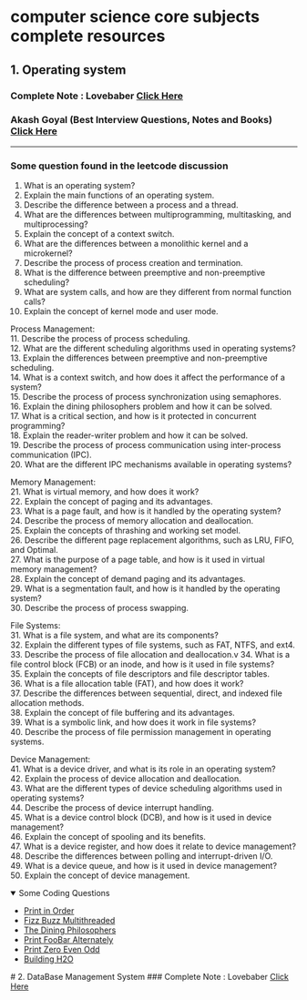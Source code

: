 # computer science core subjects complete resources
## 1. Operating system
### Complete Note : Lovebaber <a href= "https://drive.google.com/file/d/1kksqpGT_YBQsFwsyVyftikPRP-sZZF-e/view"> Click Here</a>

### Akash Goyal (Best Interview Questions, Notes and Books)&nbsp; <a href= "https://docs.google.com/document/d/1SV1FAmAj8yXzd8hsb6zUNUPKIFPDd4Hv9XnC0wLQTg4/edit?tab=t.0"> Click Here</a></li>
---
### Some question found in the leetcode discussion <br/>
01.	What is an operating system?<br/>
02.	Explain the main functions of an operating system.<br/>
03.	Describe the difference between a process and a thread.<br/>
04.	What are the differences between multiprogramming, multitasking, and multiprocessing?<br/>
05.	Explain the concept of a context switch.<br/>
06.	What are the differences between a monolithic kernel and a microkernel?<br/>
07.	Describe the process of process creation and termination.<br/>
08.	What is the difference between preemptive and non-preemptive scheduling?<br/>
09.	What are system calls, and how are they different from normal function calls?<br/>
10.	Explain the concept of kernel mode and user mode.<br/>

Process Management:<br/>
11.	 Describe the process of process scheduling.<br/>
12.	What are the different scheduling algorithms used in operating systems?<br/>
13.	Explain the differences between preemptive and non-preemptive scheduling.<br/>
14.	What is a context switch, and how does it affect the performance of a system?<br/>
15.	Describe the process of process synchronization using semaphores.<br/>
16.	Explain the dining philosophers problem and how it can be solved.<br/>
17.	What is a critical section, and how is it protected in concurrent programming?<br/>
18.	Explain the reader-writer problem and how it can be solved.<br/>
19.	Describe the process of process communication using inter-process communication (IPC).<br/>
20.	What are the different IPC mechanisms available in operating systems?<br/>

Memory Management:<br/>
21.	 What is virtual memory, and how does it work?<br/>
22.	Explain the concept of paging and its advantages.<br/>
23.	What is a page fault, and how is it handled by the operating system?<br/>
24.	Describe the process of memory allocation and deallocation.<br/>
25.	Explain the concepts of thrashing and working set model.<br/>
26.	Describe the different page replacement algorithms, such as LRU, FIFO, and Optimal.<br/>
27.	What is the purpose of a page table, and how is it used in virtual memory management?<br/>
28.	Explain the concept of demand paging and its advantages.<br/>
29.	What is a segmentation fault, and how is it handled by the operating system?<br/>
30.	Describe the process of process swapping.<br/>


File Systems:<br/>
31.	What is a file system, and what are its components?<br/>
32.	Explain the different types of file systems, such as FAT, NTFS, and ext4.<br/>
33.	Describe the process of file allocation and deallocation.v
34.	What is a file control block (FCB) or an inode, and how is it used in file systems?<br/>
35.	Explain the concepts of file descriptors and file descriptor tables.<br/>
36.	What is a file allocation table (FAT), and how does it work?<br/>
37.	Describe the differences between sequential, direct, and indexed file allocation methods.<br/>
38.	Explain the concept of file buffering and its advantages.<br/>
39.	What is a symbolic link, and how does it work in file systems?<br/>
40.	Describe the process of file permission management in operating systems.<br/>

Device Management:<br/>
41.	What is a device driver, and what is its role in an operating system?<br/>
42.	Explain the process of device allocation and deallocation.<br/>
43.	What are the different types of device scheduling algorithms used in operating systems?<br/>
44.	Describe the process of device interrupt handling.<br/>
45.	What is a device control block (DCB), and how is it used in device management?<br/>
46.	Explain the concept of spooling and its benefits.<br/>
47.	What is a device register, and how does it relate to device management?<br/>
48.	Describe the differences between polling and interrupt-driven I/O.<br/>
49.	What is a device queue, and how is it used in device management?<br/>
50.	Explain the concept of device management.<br/>
</li>

<details open>
<summary>Some Coding Questions</summary>

- [Print in Order](https://leetcode.com/problems/print-in-order/description/)
- [Fizz Buzz Multithreaded](https://leetcode.com/problems/fizz-buzz-multithreaded/description/)
- [The Dining Philosophers](https://leetcode.com/problems/the-dining-philosophers/description/)
- [Print FooBar Alternately](https://leetcode.com/problems/print-foobar-alternately/description/)
- [Print Zero Even Odd](https://leetcode.com/problems/print-zero-even-odd/description/)
- [Building H2O](https://leetcode.com/problems/building-h2o/description/)

</details>
# 2. DataBase Management System
### Complete Note : Lovebaber <a href= "https://drive.google.com/file/d/1y3KKghRhQjKfbWhvLipMOCCemKd_XdTm/view"> Click Here </a>
